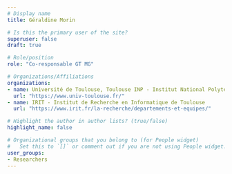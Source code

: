 ```yaml
---
# Display name
title: Géraldine Morin

# Is this the primary user of the site?
superuser: false
draft: true

# Role/position
role: "Co-responsable GT MG"

# Organizations/Affiliations
organizations:
- name: Université de Toulouse, Toulouse INP - Institut National Polytechnique
  url: "https://www.univ-toulouse.fr/"
- name: IRIT - Institut de Recherche en Informatique de Toulouse
  url: "https://www.irit.fr/la-recherche/departements-et-equipes/"

# Highlight the author in author lists? (true/false)
highlight_name: false

# Organizational groups that you belong to (for People widget)
#   Set this to `[]` or comment out if you are not using People widget.
user_groups:
- Researchers
---
```

